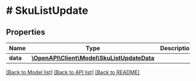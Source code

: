 # # SkuListUpdate

## Properties

Name | Type | Description | Notes
------------ | ------------- | ------------- | -------------
**data** | [**\OpenAPI\Client\Model\SkuListUpdateData**](SkuListUpdateData.md) |  |

[[Back to Model list]](../../README.md#models) [[Back to API list]](../../README.md#endpoints) [[Back to README]](../../README.md)
